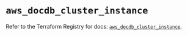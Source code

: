 # `aws_docdb_cluster_instance`

Refer to the Terraform Registry for docs: [`aws_docdb_cluster_instance`](https://registry.terraform.io/providers/hashicorp/aws/4.67.0/docs/resources/docdb_cluster_instance).
